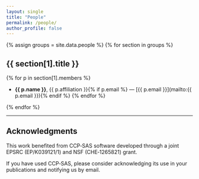 ```yaml
---
layout: single
title: "People"
permalink: /people/
author_profile: false
---
```


{% assign groups = site.data.people %}
{% for section in groups %}
## {{ section[1].title }}

{% for p in section[1].members %}
- **{{ p.name }}**, {{ p.affiliation }}{% if p.email %} — [{{ p.email }}](mailto:{{ p.email }}){% endif %}
{% endfor %}

{% endfor %}

---

## Acknowledgments

This work benefited from CCP‑SAS software developed through a joint EPSRC (EP/K039121/1) and NSF (CHE‑1265821) grant.

If you have used CCP‑SAS, please consider acknowledging its use in your publications and notifying us by email.
